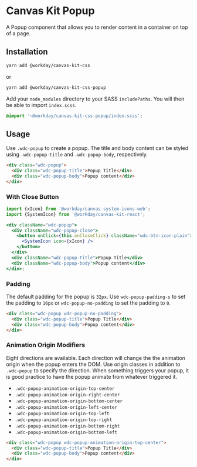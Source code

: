 # Canvas Kit Popup

A Popup component that allows you to render content in a container on top of a page.

## Installation

```sh
yarn add @workday/canvas-kit-css
```

or

```sh
yarn add @workday/canvas-kit-css-popup
```

Add your `node_modules` directory to your SASS `includePaths`. You will then be able to import
`index.scss`.

```scss
@import '~@workday/canvas-kit-css-popup/index.scss';
```

## Usage

Use `.wdc-popup` to create a popup. The title and body content can be styled using
`.wdc-popup-title` and `.wdc-popup-body`, respectively.

```html
<div class="wdc-popup">
  <div class="wdc-popup-title">Popup Title</div>
  <div class="wdc-popup-body">Popup content</div>
</div>
```

### With Close Button

```jsx
import {xIcon} from '@workday/canvas-system-icons-web';
import {SystemIcon} from '@workday/canvas-kit-react';

<div className="wdc-popup">
  <div className="wdc-popup-close">
    <button onClick={this.onCloseClick} className="wdc-btn-icon-plain">
      <SystemIcon icon={xIcon} />
    </button>
  </div>
  <div className="wdc-popup-title">Popup Title</div>
  <div className="wdc-popup-body">Popup content</div>
</div>;
```

### Padding

The default padding for the popup is `32px`. Use `wdc-popup-padding-s` to set the padding to `16px`
or `wdc-popup-no-padding` to set the padding to `0`.

```html
<div class="wdc-popup wdc-popup-no-padding">
  <div class="wdc-popup-title">Popup Title</div>
  <div class="wdc-popup-body">Popup content</div>
</div>
```

### Animation Origin Modifiers

Eight directions are available. Each direction will change the the animation origin when the popup
enters the DOM. Use origin classes in addition to `.wdc-popup` to specify the direction. When
something triggers your popup, it is good practice to have the popup animate from whatever triggered
it.

- `.wdc-popup-animation-origin-top-center`
- `.wdc-popup-animation-origin-right-center`
- `.wdc-popup-animation-origin-bottom-center`
- `.wdc-popup-animation-origin-left-center`
- `.wdc-popup-animation-origin-top-left`
- `.wdc-popup-animation-origin-top-right`
- `.wdc-popup-animation-origin-bottom-right`
- `.wdc-popup-animation-origin-bottom-left`

```html
<div class="wdc-popup wdc-popup-animation-origin-top-center">
  <div class="wdc-popup-title">Popup Title</div>
  <div class="wdc-popup-body">Popup content</div>
</div>
```
